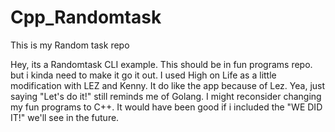 # Cpp_Randomtask
This is my Random task repo

Hey, its a Randomtask CLI example.
This should be in fun programs repo. but i kinda need to make it go it out.
I used High on Life as a little modification with LEZ and Kenny.
It do like the app because of Lez.
Yea, just saying "Let's do it!" still reminds me of Golang.
I might reconsider changing my fun programs to C++.
It would have been good if i included the "WE DID IT!"
we'll see in the future.

